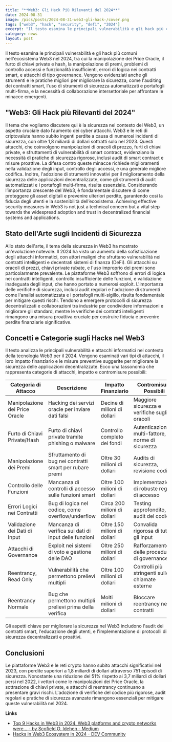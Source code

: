 ```yaml
---
title: "**Web3: Gli Hack Più Rilevanti del 2024**"
date: 2024-08-31
image: /pics/posts/2024-08-31-web3-gli-hack-/cover.png
tags: ["web3", "hack", "security", "defi", "2024"]
excerpt: "Il testo esamina le principali vulnerabilità e gli hack più comuni nell'ecosistema Web3 nel 2024, tra cui la manipolazione dei Price Oracle, il furto di chiavi private e hash, la manipolazione di pre..."
category: news
layout: post
---
```



Il testo esamina le principali vulnerabilità e gli hack più comuni nell'ecosistema Web3 nel 2024, tra cui la manipolazione dei Price Oracle, il furto di chiavi private e hash, la manipolazione di premi, problemi di controllo accessi e funzionalità insufficienti, errori di logica nei contratti smart, e attacchi di tipo governance. Vengono evidenziati anche gli strumenti e le pratiche migliori per migliorare la sicurezza, come l'auditing dei contratti smart, l'uso di strumenti di sicurezza automatizzati e portafogli multi-firma, e la necessità di collaborazione intersettoriale per affrontare le minacce emergenti.

"Web3: Gli Hack più Rilevanti del 2024" 
-----------

Il tema che vogliamo discutere qui è la sicurezza nel contesto del Web3, un aspetto cruciale dato l’aumento dei cyber attacchi. Web3 e le reti di criptovalute hanno subito ingenti perdite a causa di numerosi incidenti di sicurezza, con oltre 1,8 miliardi di dollari sottratti solo nel 2023. Questi attacchi, che coinvolgono manipolazioni di oracoli di prezzo, furti di chiavi private, e sfruttamenti di vulnerabilità di smart contract, evidenziano la necessità di pratiche di sicurezza rigorose, inclusi audit di smart contract e misure proattive. La difesa contro queste minacce richiede miglioramenti nella validazione degli input, controllo degli accessi, e una generale migliore codifica. Inoltre, l'adozione di strumenti innovativi per il miglioramento della sicurezza delle applicazioni decentralizzate, come gli strumenti di audit automatizzati e i portafogli multi-firma, risulta essenziale. Considerando l’importanza crescente del Web3, è fondamentale discutere di come proteggere gli asset digitali e prevenire ulteriori perdite, garantendo così la fiducia degli utenti e la sostenibilità dell’ecosistema. Achieving effective security measures in Web3 is not just a technical concern but a vital step towards the widespread adoption and trust in decentralized financial systems and applications.

Stato dell'Arte sugli Incidenti di Sicurezza  
-----------

Allo stato dell'arte, il tema della sicurezza in Web3 ha mostrato un'evoluzione notevole. Il 2024 ha visto un aumento della sofisticazione degli attacchi informatici, con attori maligni che sfruttano vulnerabilità nei contratti intelligenti e decentrati sistemi di finanza (DeFi). Gli attacchi su oracoli di prezzi, chiavi private rubate, e l'uso improprio dei premi sono particolarmente prevalente. Le piattaforme Web3 soffrono di errori di logica nei contratti intelligenti, controllo insufficiente delle funzioni, e validazione inadeguata degli input, che hanno portato a numerosi exploit. L'importanza delle verifiche di sicurezza, inclusi audit regolari e l'adozione di strumenti come l'analisi automatizzata e i portafogli multi-sigillo, risulta fondamentale per mitigare questi rischi. Tendono a emergere protocolli di sicurezza decentralizzati e collaborazioni tra industrie per condividere informazioni e migliorare gli standard, mentre le verifiche dei contratti intelligenti rimangono una misura proattiva cruciale per costruire fiducia e prevenire perdite finanziarie significative.

Concetti e Categorie sugli Hacks nel Web3 
-----------

Il testo analizza le principali vulnerabilità e attacchi informatici nel contesto della tecnologia Web3 per il 2024. Vengono esaminati vari tipi di attacchi, il loro impatto finanziario e le misure preventive suggerite per migliorare la sicurezza delle applicazioni decentralizzate. Ecco una tassonomia che rappresenta categorie di attacchi, impatto e contromisure possibili:

| Categoria di Attacco                | Descrizione                                              | Impatto Finanziario            | Contromisure Possibili                       |
|-------------------------------------|----------------------------------------------------------|--------------------------------|---------------------------------------------|
| Manipolazione dei Price Oracle      | Hacking dei servizi oracle per inviare dati falsi        | Decine di milioni di dollari   | Maggiore sicurezza e verifiche sugli oracoli|
| Furto di Chiavi Private/Hash        | Furto di chiavi private tramite phishing o malware       | Controllo completo dei fondi   | Autenticazione multi-fattore, norme di sicurezza|
| Manipolazione dei Premi             | Sfruttamento di bug nei contratti smart per rubare premi | Oltre 30 milioni di dollari    | Audits di sicurezza, revisione codice       |
| Controllo delle Funzioni            | Mancanza di controlli di accesso sulle funzioni smart    | Oltre 100 milioni di dollari   | Implementazione di robuste regole di accesso|
| Errori Logici nei Contratti         | Bug di logica nel codice, come overflow/underflow        | Circa 200 milioni di dollari   | Testing approfondito, audit del codice      |
| Validazione dei Dati di Input       | Mancanza di verifica sui dati di input delle funzioni    | Oltre 150 milioni di dollari   | Convalida rigorosa di tutti gli input       |
| Attacchi di Governance              | Exploit nei sistemi di voto e gestione delle DAO         | Oltre 250 milioni di dollari   | Rafforzamento delle procedure di governance |
| Reentrancy, Read Only               | Vulnerabilità che permettono prelievi multipli           | Oltre 100 milioni di dollari   | Controlli più stringenti sulle chiamate esterne|
| Reentrancy Normale                  | Bug che permettono multipli prelievi prima della verifica| Molti milioni di dollari       | Bloccare reentrancy nei contratti           |

Gli aspetti chiave per migliorare la sicurezza nel Web3 includono l'audit dei contratti smart, l'educazione degli utenti, e l'implementazione di protocolli di sicurezza decentralizzati e proattivi.


Conclusioni
-----------

Le piattaforme Web3 e le reti crypto hanno subito attacchi significativi nel 2023, con perdite superiori a 1,8 miliardi di dollari attraverso 751 episodi di sicurezza. Nonostante una riduzione del 51% rispetto ai 3,7 miliardi di dollari persi nel 2022, i vettori come le manipolazioni dei Price Oracle, la sottrazione di chiavi private, e attacchi di reentrancy continuano a presentare gravi rischi. L'adozione di verifiche del codice più rigorose, audit regolari e pratiche di sicurezza avanzate rimangono essenziali per mitigare queste vulnerabilità nel 2024.

**Links**


- [Top 9 Hacks in Web3 in 2024. Web3 platforms and crypto networks were… - by Scofield O. Idehen - Medium](https://medium.com/@Scofield_Idehen/top-9-hacks-in-web3-in-2024-ba23fd463860)
- [Hacks in Web3 Ecosystem in 2024 - DEV Community](https://dev.to/vaibhavaher219/hacks-in-web3-ecosystem-in-2024-2691)